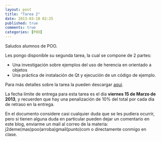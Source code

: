 ```yaml
---
layout: post
title: "Tarea 2"
date: 2013-03-10 02:25
published: true
comments: true
categories: [POO]
---
```

Saludos alumnos de POO.

Les pongo disponible su segunda tarea, la cual se compone de 2 partes:

- Una investigación sobre ejemplos del uso de herencia en orientado a objetos
- Una práctica de instalación de Qt y ejecución de un código de ejemplo.

Para más detalles sobre la tarea la pueden descargar [aquí](http://dl.dropbox.com/u/1131727/Octopress/Tarea2.pdf).

La fecha límite de entrega para esta tarea es el día __viernes 15 de Marzo de 2013__, y recuerden que hay una penalización de 10% del total por cada día de retraso en la entrega.

En el documento considere casi cualquier duda que se les pudiera ocurrir, pero si tienen alguna duda en particular pueden dejar un comentario en este blog, enviarme un mail al correo de la materia: j2deme(mas)poo(arroba)gmail(punto)com o directamente conmigo en clase.